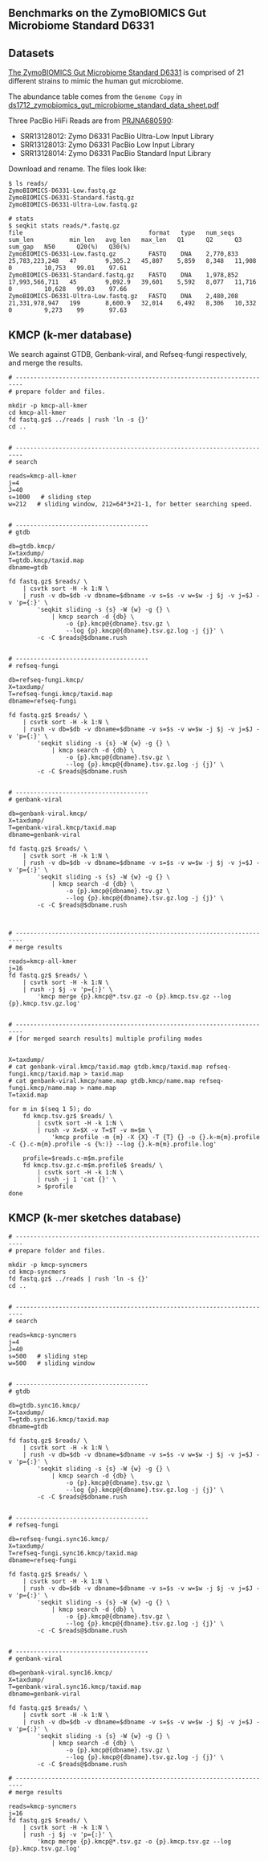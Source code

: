 ## Benchmarks on the ZymoBIOMICS Gut Microbiome Standard D6331


## Datasets

[The ZymoBIOMICS Gut Microbiome Standard D6331](https://www.zymoresearch.com/collections/zymobiomics-microbial-community-standards/products/zymobiomics-gut-microbiome-standard )
is comprised of 21 different strains to mimic the human gut microbiome.

The abundance table comes from the `Genome Copy` in [ds1712_zymobiomics_gut_microbiome_standard_data_sheet.pdf](https://files.zymoresearch.com/datasheets/ds1712_zymobiomics_gut_microbiome_standard_data_sheet.pdf)

Three PacBio HiFi Reads are from [PRJNA680590](https://www.ebi.ac.uk/ena/browser/view/PRJNA680590):

- SRR13128012: Zymo D6331 PacBio Ultra-Low Input Library
- SRR13128013: Zymo D6331 PacBio Low Input Library
- SRR13128014: Zymo D6331 PacBio Standard Input Library

Download and rename. The files look like:

    $ ls reads/
    ZymoBIOMICS-D6331-Low.fastq.gz
    ZymoBIOMICS-D6331-Standard.fastq.gz
    ZymoBIOMICS-D6331-Ultra-Low.fastq.gz

    # stats
    $ seqkit stats reads/*.fastq.gz
    file                                   format   type   num_seqs    sum_len          min_len   avg_len   max_len   Q1      Q2      Q3       sum_gap   N50      Q20(%)   Q30(%)
    ZymoBIOMICS-D6331-Low.fastq.gz         FASTQ    DNA    2,770,833   25,783,223,248   47        9,305.2   45,807    5,859   8,348   11,908   0         10,753   99.01    97.61
    ZymoBIOMICS-D6331-Standard.fastq.gz    FASTQ    DNA    1,978,852   17,993,566,711   45        9,092.9   39,601    5,592   8,077   11,716   0         10,628   99.03    97.66
    ZymoBIOMICS-D6331-Ultra-Low.fastq.gz   FASTQ    DNA    2,480,208   21,331,978,947   199       8,600.9   32,014    6,492   8,306   10,332   0         9,273    99       97.63


## KMCP (k-mer database)


We search against GTDB, Genbank-viral, and Refseq-fungi respectively, and merge the results.

    # ------------------------------------------------------------------------
    # prepare folder and files.
    
    mkdir -p kmcp-all-kmer
    cd kmcp-all-kmer
    fd fastq.gz$ ../reads | rush 'ln -s {}'
    cd ..
    
    
    # ------------------------------------------------------------------------
    # search
    
    reads=kmcp-all-kmer
    j=4
    J=40
    s=1000   # sliding step   
    w=212   # sliding window, 212=64*3+21-1, for better searching speed.
  

    # -------------------------------------
    # gtdb
    
    db=gtdb.kmcp/
    X=taxdump/
    T=gtdb.kmcp/taxid.map    
    dbname=gtdb
    
    fd fastq.gz$ $reads/ \
        | csvtk sort -H -k 1:N \
        | rush -v db=$db -v dbname=$dbname -v s=$s -v w=$w -j $j -v j=$J -v 'p={:}' \
            'seqkit sliding -s {s} -W {w} -g {} \
                | kmcp search -d {db} \
                    -o {p}.kmcp@{dbname}.tsv.gz \
                    --log {p}.kmcp@{dbname}.tsv.gz.log -j {j}' \
            -c -C $reads@$dbname.rush
     
    
    # -------------------------------------
    # refseq-fungi
    
    db=refseq-fungi.kmcp/
    X=taxdump/
    T=refseq-fungi.kmcp/taxid.map    
    dbname=refseq-fungi
    
    fd fastq.gz$ $reads/ \
        | csvtk sort -H -k 1:N \
        | rush -v db=$db -v dbname=$dbname -v s=$s -v w=$w -j $j -v j=$J -v 'p={:}' \
            'seqkit sliding -s {s} -W {w} -g {} \
                | kmcp search -d {db} \
                    -o {p}.kmcp@{dbname}.tsv.gz \
                    --log {p}.kmcp@{dbname}.tsv.gz.log -j {j}' \
            -c -C $reads@$dbname.rush
    
        
    # -------------------------------------
    # genbank-viral
    
    db=genbank-viral.kmcp/
    X=taxdump/
    T=genbank-viral.kmcp/taxid.map    
    dbname=genbank-viral    
    
    fd fastq.gz$ $reads/ \
        | csvtk sort -H -k 1:N \
        | rush -v db=$db -v dbname=$dbname -v s=$s -v w=$w -j $j -v j=$J -v 'p={:}' \
            'seqkit sliding -s {s} -W {w} -g {} \
                | kmcp search -d {db} \
                    -o {p}.kmcp@{dbname}.tsv.gz \
                    --log {p}.kmcp@{dbname}.tsv.gz.log -j {j}' \
            -c -C $reads@$dbname.rush
    
    
    
    # ------------------------------------------------------------------------
    # merge results
    
    reads=kmcp-all-kmer
    j=16
    fd fastq.gz$ $reads/ \
        | csvtk sort -H -k 1:N \
        | rush -j $j -v 'p={:}' \
            'kmcp merge {p}.kmcp@*.tsv.gz -o {p}.kmcp.tsv.gz --log {p}.kmcp.tsv.gz.log'
    
    
    # ------------------------------------------------------------------------
    # [for merged search results] multiple profiling modes
        
    
    X=taxdump/
    # cat genbank-viral.kmcp/taxid.map gtdb.kmcp/taxid.map refseq-fungi.kmcp/taxid.map > taxid.map
    # cat genbank-viral.kmcp/name.map gtdb.kmcp/name.map refseq-fungi.kmcp/name.map > name.map
    T=taxid.map
    
    for m in $(seq 1 5); do
        fd kmcp.tsv.gz$ $reads/ \
            | csvtk sort -H -k 1:N \
            | rush -v X=$X -v T=$T -v m=$m \
                'kmcp profile -m {m} -X {X} -T {T} {} -o {}.k-m{m}.profile -C {}.c-m{m}.profile -s {%:)} --log {}.k-m{m}.profile.log' 
        
        profile=$reads.c-m$m.profile
        fd kmcp.tsv.gz.c-m$m.profile$ $reads/ \
            | csvtk sort -H -k 1:N \
            | rush -j 1 'cat {}' \
            > $profile
    done

## KMCP (k-mer sketches database)

    # ------------------------------------------------------------------------
    # prepare folder and files.
    
    mkdir -p kmcp-syncmers
    cd kmcp-syncmers
    fd fastq.gz$ ../reads | rush 'ln -s {}'
    cd ..
    
    
    # ------------------------------------------------------------------------
    # search
    
    reads=kmcp-syncmers
    j=4
    J=40
    s=500   # sliding step   
    w=500   # sliding window
  

    # -------------------------------------
    # gtdb
    
    db=gtdb.sync16.kmcp/
    X=taxdump/
    T=gtdb.sync16.kmcp/taxid.map    
    dbname=gtdb
    
    fd fastq.gz$ $reads/ \
        | csvtk sort -H -k 1:N \
        | rush -v db=$db -v dbname=$dbname -v s=$s -v w=$w -j $j -v j=$J -v 'p={:}' \
            'seqkit sliding -s {s} -W {w} -g {} \
                | kmcp search -d {db} \
                    -o {p}.kmcp@{dbname}.tsv.gz \
                    --log {p}.kmcp@{dbname}.tsv.gz.log -j {j}' \
            -c -C $reads@$dbname.rush
     
    
    # -------------------------------------
    # refseq-fungi
    
    db=refseq-fungi.sync16.kmcp/
    X=taxdump/
    T=refseq-fungi.sync16.kmcp/taxid.map    
    dbname=refseq-fungi
    
    fd fastq.gz$ $reads/ \
        | csvtk sort -H -k 1:N \
        | rush -v db=$db -v dbname=$dbname -v s=$s -v w=$w -j $j -v j=$J -v 'p={:}' \
            'seqkit sliding -s {s} -W {w} -g {} \
                | kmcp search -d {db} \
                    -o {p}.kmcp@{dbname}.tsv.gz \
                    --log {p}.kmcp@{dbname}.tsv.gz.log -j {j}' \
            -c -C $reads@$dbname.rush
    
        
    # -------------------------------------
    # genbank-viral
    
    db=genbank-viral.sync16.kmcp/
    X=taxdump/
    T=genbank-viral.sync16.kmcp/taxid.map    
    dbname=genbank-viral    
    
    fd fastq.gz$ $reads/ \
        | csvtk sort -H -k 1:N \
        | rush -v db=$db -v dbname=$dbname -v s=$s -v w=$w -j $j -v j=$J -v 'p={:}' \
            'seqkit sliding -s {s} -W {w} -g {} \
                | kmcp search -d {db} \
                    -o {p}.kmcp@{dbname}.tsv.gz \
                    --log {p}.kmcp@{dbname}.tsv.gz.log -j {j}' \
            -c -C $reads@$dbname.rush
    
    # ------------------------------------------------------------------------
    # merge results
    
    reads=kmcp-syncmers
    j=16
    fd fastq.gz$ $reads/ \
        | csvtk sort -H -k 1:N \
        | rush -j $j -v 'p={:}' \
            'kmcp merge {p}.kmcp@*.tsv.gz -o {p}.kmcp.tsv.gz --log {p}.kmcp.tsv.gz.log'
            
            
